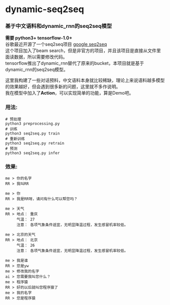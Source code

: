 # dynamic-seq2seq
### 基于中文语料和dynamic_rnn的seq2seq模型
**需要 python3+ tensorflow-1.0+**  
谷歌最近开源了一个seq2seq项目 [google seq2seq](https://github.com/google/seq2seq)  
这个项目加入了beam search，但是非官方的项目，并且该项目是直接从文件里面读数据，所以需要修改代码。  
tensorflow推出了dynamic_rnn替代了原来的bucket，本项目就是基于dynamic_rnn的seq2seq模型。  
  
这里我构建了一些对话预料，中文语料本身就比较稀缺，理论上来说语料越多模型的效果越好，但会遇到很多新的问题，这里就不多作说明。   
我在模型中加入了**Action**，可以实现简单的功能，算是Demo吧。  
    
  
### 用法:
    # 预处理
    python3 preprocessing.py
    # 训练
    python3 seq2seq.py train
    # 重新训练
    python3 seq2seq.py retrain
    # 预测
    python3 seq2seq.py infer
   
  
### 效果:
    
    me > 你的名字
    RR > 我叫RR
    
    me > 你
    RR > 我是RR呀，请问有什么可以帮您吗？
    
    me > 天气
    RR > 地点： 重庆
         气温： 27
         注意： 各项气象条件适宜，无明显降温过程，发生感冒机率较低。

    me > 北京的天气
    RR > 地点： 北京
         气温： 26
         注意： 各项气象条件适宜，无明显降温过程，发生感冒机率较低。
         
    me > 我是谁
    RR > 您是yw
    me > 修改我的名字
    ai > 您需要我叫您什么？
    me > 程序猿
    RR > 好的以后就叫您程序猿了
    me > 我的名字
    RR > 您是程序猿
